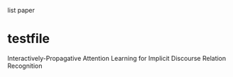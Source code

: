 list paper
# testfile

Interactively-Propagative Attention Learning for Implicit Discourse Relation Recognition
